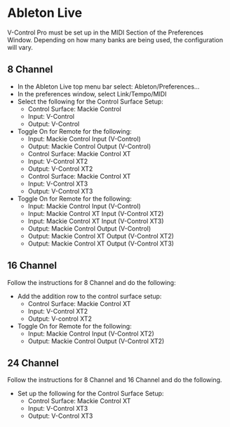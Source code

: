 # Ableton Live

V-Control Pro must be set up in the MIDI Section of the Preferences Window.  Depending on how many banks are being used, the configuration will vary.

## 8 Channel

- In the Ableton Live top menu bar select: Ableton/Preferences…
- In the preferences window, select Link/Tempo/MIDI
- Select the following for the Control Surface Setup:
    - Control Surface: Mackie Control
    - Input: V-Control
    - Output: V-Control
- Toggle On for Remote for the following:
    - Input: Mackie Control Input (V-Control)
    - Output: Mackie Control Output (V-Control)
    - Control Surface: Mackie Control XT
    - Input: V-Control XT2
    - Output: V-Control XT2
    - Control Surface: Mackie Control XT
    - Input: V-Control XT3
    - Output: V-Control XT3
- Toggle On for Remote for the following:
    - Input: Mackie Control Input (V-Control)
    - Input: Mackie Control XT Input (V-Control XT2)
    - Input: Mackie Control XT Input (V-Control XT3)
    - Output: Mackie Control Output (V-Control)
    - Output: Mackie Control XT Output (V-Control XT2)
    - Output: Mackie Control XT Output (V-Control XT3)

## 16 Channel

Follow the instructions for 8 Channel and do the following:

- Add the addition row to the control surface setup:
    - Control Surface: Mackie Control XT
    - Input: V-Control XT2
    - Output: V-control XT2
- Toggle On for Remote for the following:
    - Input: Mackie Control Input (V-Control XT2)
    - Output: Mackie Control Output (V-Control XT2)

## 24 Channel

Follow the instructions for 8 Channel and 16 Channel and do the following.

- Set up the following for the Control Surface Setup:
    - Control Surface: Mackie Control XT
    - Input: V-Control XT3
    - Output: V-Control XT3
